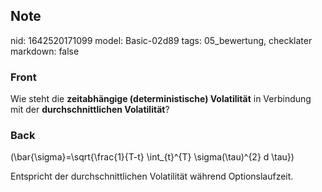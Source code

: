 ## Note
nid: 1642520171099
model: Basic-02d89
tags: 05_bewertung, checklater
markdown: false

### Front
Wie steht die <b>zeitabhängige (deterministische) Volatilität</b>
in Verbindung mit der <b>durchschnittlichen Volatilität</b>?

### Back
\(\bar{\sigma}=\sqrt{\frac{1}{T-t} \int_{t}^{T} \sigma(\tau)^{2} d \tau}\)

Entspricht der durchschnittlichen Volatilität während Optionslaufzeit.
